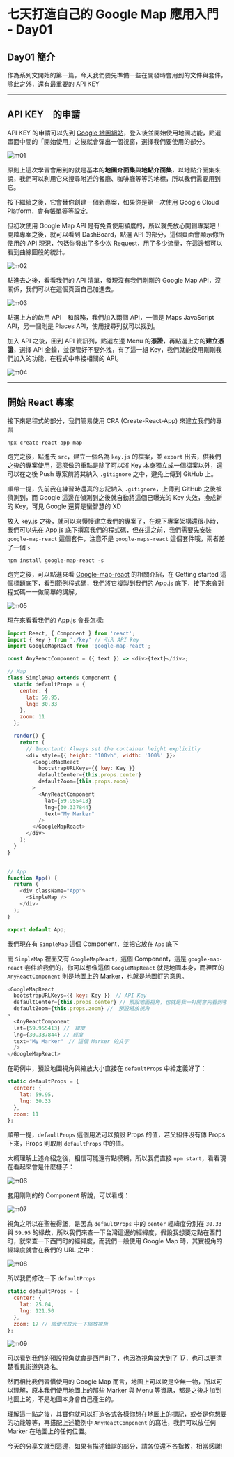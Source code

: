 # 七天打造自己的 Google Map 應用入門 - Day01

## Day01 簡介

作為系列文開始的第一篇，今天我們要先準備一些在開發時會用到的文件與套件，除此之外，還有最重要的 API KEY

----

## API KEY　的申請

API KEY 的申請可以先到 [Google 地圖網站](https://cloud.google.com/maps-platform/)，登入後並開始使用地圖功能，點選畫面中間的「開始使用」之後就會彈出一個視窗，選擇我們要使用的部分。

![m01](./img/m01.jpg)

原則上這次學習會用到的就是基本的**地圖介面集**與**地點介面集**，以地點介面集來說，我們可以利用它來搜尋附近的餐廳、咖啡廳等等的地標，所以我們需要用到它。

按下繼續之後，它會替你創建一個新專案，如果你是第一次使用 Google Cloud Platform，會有帳單等等設定。

但初次使用 Google Map API 是有免費使用額度的，所以就先放心開創專案吧！開啟專案之後，就可以看到 DashBoard，點選 API 的部分，這個頁面會顯示你所使用的 API 現況，包括你發出了多少次 Request，用了多少流量，在這邊都可以看到曲線圖般的統計。

![m02](./img/m02.jpg)

點進去之後，看看我們的 API 清單，發現沒有我們剛剛的 Google Map API，沒關係，我們可以在這個頁面自己加進去。

![m03](./img/m03.jpg)

點選上方的啟用 API　和服務，我們加入兩個 API，一個是 Maps JavaScript API，另一個則是 Places API，使用搜尋列就可以找到。

加入 API 之後，回到 API 資訊列，點選左邊 Menu 的**憑證**，再點選上方的**建立憑證**，選擇 API 金鑰，並保管好不要外洩，有了這一組 Key，我們就能使用剛剛我們加入的功能，在程式中串接相關的 API。

![m04](./img/m04.jpg)

----

## 開始 React 專案

接下來是程式的部分，我們簡易使用 CRA (Create-React-App) 來建立我們的專案

```cli
npx create-react-app map
```

跑完之後，點進去 `src`，建立一個名為 `key.js` 的檔案，並 `export` 出去，供我們之後的專案使用，這麼做的重點是除了可以將 Key 本身獨立成一個檔案以外，還可以在之後 Push 專案前將其納入 `.gitignore` 之中，避免上傳到 GitHub 上。

順帶一提，先前我在練習時還真的忘記納入 `.gitignore`，上傳到 GitHub 之後被偵測到，而 Google 這邊在偵測到之後就自動將這個已曝光的 Key 失效，換成新的 Key，可見 Google 還算是蠻智慧的 XD

放入 key.js 之後，就可以來慢慢建立我們的專案了，在現下專案架構還很小時，我們可以先在 App.js 底下撰寫我們的程式碼，但在這之前，我們需要先安裝 `google-map-react` 這個套件，注意不是 `google-maps-react` 這個套件哦，兩者差了一個 `s`

```cli
npm install google-map-react -s
```

跑完之後，可以點進來看 [Google-map-react](https://github.com/google-map-react/google-map-react) 的相關介紹，在 Getting started 這個標題底下，看到範例程式碼，我們將它複製到我們的 App.js 底下，接下來會對程式碼一一做簡單的講解。

![m05](./img/m05.jpg)

現在來看看我們的 App.js 會長怎樣:

```javascript
import React, { Component } from 'react';
import { Key } from './key' // 引入 API key
import GoogleMapReact from 'google-map-react';

const AnyReactComponent = ({ text }) => <div>{text}</div>;

// Map
class SimpleMap extends Component {
  static defaultProps = {
    center: {
      lat: 59.95,
      lng: 30.33
    },
    zoom: 11
  };

  render() {
    return (
      // Important! Always set the container height explicitly
      <div style={{ height: '100vh', width: '100%' }}>
        <GoogleMapReact
          bootstrapURLKeys={{ key: Key }}
          defaultCenter={this.props.center}
          defaultZoom={this.props.zoom}
        >
          <AnyReactComponent
            lat={59.955413}
            lng={30.337844}
            text="My Marker"
          />
        </GoogleMapReact>
      </div>
    );
  }
}


// App
function App() {
  return (
    <div className="App">
      <SimpleMap />
    </div>
  );
}

export default App;
```

我們現在有 `SimpleMap` 這個 Component，並把它放在 `App` 底下

而 `SimpleMap` 裡面又有 `GoogleMapReact`，這個 Component，這是 `google-map-react` 套件給我們的，你可以想像這個 `GoogleMapReact` 就是地圖本身，而裡面的 `AnyReactComponent` 則是地圖上的 Marker，也就是地圖釘的意思。

```javascript
<GoogleMapReact
  bootstrapURLKeys={{ key: Key }}　// API Key
  defaultCenter={this.props.center} // 預設地圖視角，也就是我一打開會先看到哪個地區
  defaultZoom={this.props.zoom} //　預設縮放視角
>
  <AnyReactComponent
  lat={59.955413} //　緯度
  lng={30.337844} // 經度
  text="My Marker"　// 這個 Marker 的文字
  />
</GoogleMapReact>

```

在範例中，預設地圖視角與縮放大小直接在 `defaultProps` 中給定義好了：

```javascript
static defaultProps = {
  center: {
    lat: 59.95,
    lng: 30.33
  },
  zoom: 11
};
```

順帶一提，`defaultProps` 這個用法可以預設 Props 的值，若父組件沒有傳 Props 下來，Props 則取用 `defaultProps` 中的值。

大概理解上述介紹之後，相信可能還有點模糊，所以我們直接 `npm start`，看看現在看起來會是什麼樣子：

![m06](./img/m06.jpg)

套用剛剛的的 Component 解說，可以看成：

![m07](./img/m07.jpg)

視角之所以在聖彼得堡，是因為 `defaultProps` 中的 `center` 經緯度分別在 `30.33` 與 `59.95` 的緣故，所以我們來查一下台灣這邊的經緯度，假設我想要定點在西門町，就來查一下西門町的經緯度，而我們一般使用 Google Map 時，其實視角的經緯度就會在我們的 URL 之中：

![m08](./img/m08.jpg)

所以我們修改一下 `defaultProps`

```javascript
static defaultProps = {
  center: {
    lat: 25.04,
    lng: 121.50
  },
  zoom: 17 // 順便也放大一下縮放視角
};
```

![m09](./img/m09.jpg)

可以看到我們的預設視角就會是西門町了，也因為視角放大到了 17，也可以更清楚看見街道與路名。

然而相比我們習慣使用的 Google Map 而言，地圖上可以說是空無一物，所以可以理解，原本我們使用地圖上的那些 Marker 與 Menu 等資訊，都是之後才加到地圖上的，不是地圖本身會自己產生的。

理解這一點之後，其實你就可以打造各式各樣你想在地圖上的標記，或者是你想要的功能等等，再搭配上述範例中 `AnyReactComponent` 的寫法，我們可以放任何 Marker 在地圖上的任何位置。

今天的分享文就到這邊，如果有描述錯誤的部分，請各位還不吝指教，相當感謝!
